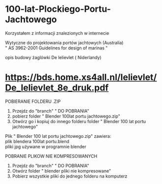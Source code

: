 # 100-lat-Plockiego-Portu-Jachtowego

Korzystałem z informacji znalezionych w internecie

Wytyczne do projektowania portów jachtowych (Australia)   
 " AS 3962-2001 Guidelines for design of marinas "   
 

opis budowy żaglówki De lelievlet ( Niderlandy)   

https://bds.home.xs4all.nl/lelievlet/De_lelievlet_8e_druk.pdf   
=======================================================================   


POBIERANIE FOLDERU .ZIP   

 1) Przejdz do "branch"  " DO POBRANIA"
 2)  pobierz folder " Blender 100lat portu jachtowego.zip"
 3)  Otwórz go i kopiuj do innego folderu folder " Blender 100 lat portu jachtowego"
               
Plik " Blender 100 lat portu jachtowego.zip" zawiera:   
plik blendera 100lat portu.blend    
pliki jpg używane w programnie blender   

   POBRANIE PLIKOW NIE KOMPRESOWANYCH   
  1) Przejdz do "branch"  " DO POBRANIA"
  2) Otwórz folder " blender pliki nie kompresowane"
  3) Pobierz wszystkie pliki do jednego folderu na komputerz
     
